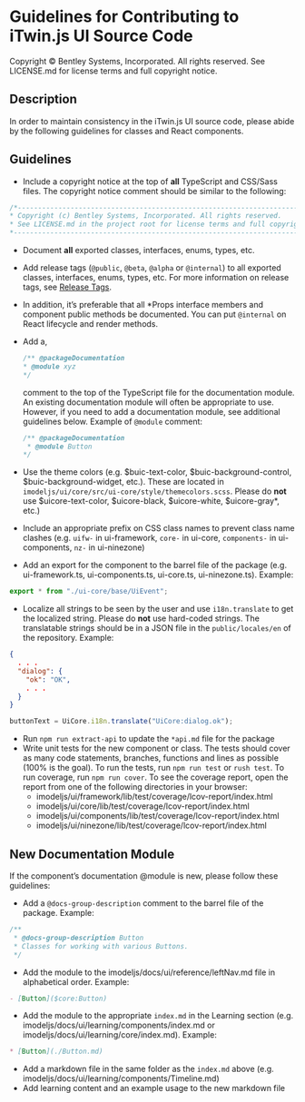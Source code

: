 # Guidelines for Contributing to iTwin.js UI Source Code

Copyright © Bentley Systems, Incorporated. All rights reserved. See LICENSE.md for license terms and full copyright notice.

## Description

In order to maintain consistency in the iTwin.js UI source code, please abide by the following guidelines for classes and React components.

## Guidelines

* Include a copyright notice at the top of __all__ TypeScript and CSS/Sass files. The copyright notice comment should be similar to the following:

```typescript
/*---------------------------------------------------------------------------------------------
* Copyright (c) Bentley Systems, Incorporated. All rights reserved.
* See LICENSE.md in the project root for license terms and full copyright notice.
*--------------------------------------------------------------------------------------------*/
```

* Document __all__ exported classes, interfaces, enums, types, etc.
* Add release tags (`@public`, `@beta`, `@alpha` or `@internal`) to all exported classes, interfaces, enums, types, etc. For more information on release tags, see [Release Tags](https://github.com/imodeljs/imodeljs/blob/master/docs/learning/guidelines/release-tags-guidelines.md).
* In addition, it’s preferable that all *Props interface members and component public methods be documented. You can put `@internal` on React lifecycle and render methods.
* Add a,

  ```ts
  /** @packageDocumentation
  * @module xyz
  */
  ```

  comment to the top of the TypeScript file for the documentation module. An existing documentation module will often be appropriate to use. However, if you need to add a documentation module, see additional guidelines below. Example of `@module` comment:

  ```ts
  /** @packageDocumentation
   * @module Button
  */
  ```

* Use the theme colors (e.g. $buic-text-color, $buic-background-control, $buic-background-widget, etc.). These are located in `imodeljs/ui/core/src/ui-core/style/themecolors.scss`. Please do __not__ use $uicore-text-color, $uicore-black, $uicore-white,  $uicore-gray*, etc.)
* Include an appropriate prefix on CSS class names to prevent class name clashes (e.g. `uifw-` in ui-framework, `core-` in ui-core, `components-` in ui-components, `nz-` in ui-ninezone)
* Add an export for the component to the barrel file of the package (e.g. ui-framework.ts, ui-components.ts, ui-core.ts, ui-ninezone.ts). Example:

```typescript
export * from "./ui-core/base/UiEvent";
```

* Localize all strings to be seen by the user and use `i18n.translate` to get the localized string. Please do __not__ use hard-coded strings. The translatable strings should be in a JSON file in the `public/locales/en` of the repository. Example:

```json
{
  . . .
  "dialog": {
    "ok": "OK",
    . . .
  }
}
```

```typescript
buttonText = UiCore.i18n.translate("UiCore:dialog.ok");
```

* Run `npm run extract-api` to update the `*api.md` file for the package
* Write unit tests for the new component or class. The tests should cover as many code statements, branches, functions and lines as possible (100% is the goal). To run the tests, run `npm run test` or `rush test`. To run coverage, run `npm run cover`. To see the coverage report, open the report from one of the following directories in your browser:
  * imodeljs/ui/framework/lib/test/coverage/lcov-report/index.html
  * imodeljs/ui/core/lib/test/coverage/lcov-report/index.html
  * imodeljs/ui/components/lib/test/coverage/lcov-report/index.html
  * imodeljs/ui/ninezone/lib/test/coverage/lcov-report/index.html

## New Documentation Module

If the component’s documentation @module is new, please follow these guidelines:

* Add a `@docs-group-description` comment to the barrel file of the package. Example:

```js
/**
 * @docs-group-description Button
 * Classes for working with various Buttons.
 */
```

* Add the module to the imodeljs/docs/ui/reference/leftNav.md file in alphabetical order. Example:

```md
- [Button]($core:Button)
```

* Add the module to the appropriate `index.md` in the Learning section (e.g. imodeljs/docs/ui/learning/components/index.md or imodeljs/docs/ui/learning/core/index.md). Example:

```md
* [Button](./Button.md)
```

* Add a markdown file in the same folder as the `index.md` above (e.g. imodeljs/docs/ui/learning/components/Timeline.md)
* Add learning content and an example usage to the new markdown file
